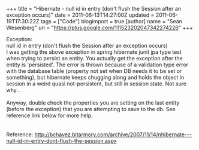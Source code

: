 +++
title = "Hibernate - null id in entry (don't flush the Session after an exception occurs)"
date = 2011-06-13T14:27:00Z
updated = 2011-06-19T17:30:22Z
tags = ["Code"]
blogimport = true 
[author]
	name = "Sean Wesenberg"
	uri = "https://plus.google.com/111523202047342274226"
+++

Exception:<br />null id in entry (don't flush the Session after an exception occurs)<br />I was getting the above exception in spring hibernate junit jpa type test when trying to persist an entity. You actually get the exception after the entity is 'persisted'. The error is thrown because of a validation type error with the database table (property not set when DB needs it to be set or something), but hibernate keeps chugging along and holds the object in session in a weird quasi not-persistent, but still in session state. Not sure why...<br /><br />Anyway, double check the properties you are setting on the last entity (before the exception) that you are attempting to save to the db. See reference link below for more help.<br /><br /><br />Reference:&nbsp;<a href="http://bchavez.bitarmory.com/archive/2007/11/14/nhibernate---null-id-in-entry-dont-flush-the-session.aspx">http://bchavez.bitarmory.com/archive/2007/11/14/nhibernate---null-id-in-entry-dont-flush-the-session.aspx</a>
